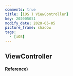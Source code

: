 ```yaml
---
comments: true
title: [iOS ) ViewController]
key: 202005051
modify_date: 2020-05-05
picture_frame: shadow
tags:
  - [iOS]
---
```


## ViewController

#### Reference)
